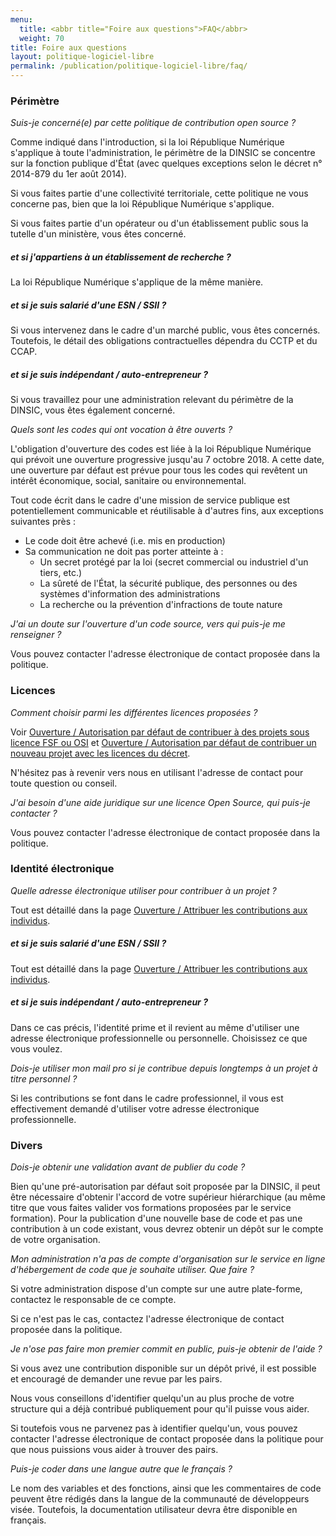 ```yaml
---
menu:
  title: <abbr title="Foire aux questions">FAQ</abbr>
  weight: 70
title: Foire aux questions
layout: politique-logiciel-libre
permalink: /publication/politique-logiciel-libre/faq/
---
```


### Périmètre 


*Suis-je concerné(e) par cette politique de contribution open source ?*

Comme indiqué dans l'introduction, si la loi République Numérique s'applique à toute l'administration, le périmètre de la DINSIC se concentre sur la fonction publique d'État (avec quelques exceptions selon le décret n° 2014-879 du 1er août 2014). 

Si vous faites partie d'une collectivité territoriale, cette politique ne vous concerne pas, bien que la loi République Numérique s'applique. 

Si vous faites partie d'un opérateur ou d'un établissement public sous la tutelle d'un ministère, vous êtes concerné.


##### et si j'appartiens à un établissement de recherche ?

La loi République Numérique s'applique de la même manière.


##### et si je suis salarié d'une ESN / SSII ?

Si vous intervenez dans le cadre d'un marché public, vous êtes concernés. Toutefois, le détail des obligations contractuelles dépendra du CCTP et du CCAP.


##### et si je suis indépendant / auto-entrepreneur ?

Si vous travaillez pour une administration relevant du périmètre de la DINSIC, vous êtes également concerné.



*Quels sont les codes qui ont vocation à être ouverts ?*

L'obligation d'ouverture des codes est liée à la loi République Numérique qui prévoit une ouverture progressive jusqu'au 7 octobre 2018. A
cette date, une ouverture par défaut est prévue pour tous les codes qui revêtent un intérêt économique, social, 
sanitaire ou environnemental. 

Tout code écrit dans le cadre d'une mission de service publique est potentiellement communicable et réutilisable à d'autres fins, aux exceptions suivantes près : 

- Le code doit être achevé (i.e. mis en production)
- Sa communication ne doit pas porter atteinte à : 
    - Un secret protégé par la loi (secret commercial ou industriel d'un tiers, etc.)
    - La sûreté de l'État, la sécurité publique, des personnes  ou des systèmes d'information des administrations
    - La recherche ou la prévention d'infractions de toute nature



*J'ai un doute sur l'ouverture d'un code source, vers qui puis-je me renseigner ?*

Vous pouvez contacter l'adresse électronique de contact proposée dans la politique.




### Licences

*Comment choisir parmi les différentes licences proposées ?*

Voir [Ouverture / Autorisation par défaut de contribuer à des projets sous licence FSF ou OSI](ouverture) et [Ouverture / Autorisation par défaut de contribuer un nouveau projet avec les licences du décret](ouverture).

N'hésitez pas à revenir vers nous en utilisant l'adresse de contact pour toute question ou conseil.



*J'ai besoin d'une aide juridique sur une licence Open Source, qui puis-je contacter ?*

Vous pouvez contacter l'adresse électronique de contact proposée dans la politique.




### Identité électronique

*Quelle adresse électronique utiliser pour contribuer à un projet ?*

Tout est détaillé dans la page [Ouverture / Attribuer les contributions aux individus](ouverture).

##### et si je suis salarié d'une ESN / SSII ?

Tout est détaillé dans la page [Ouverture / Attribuer les contributions aux individus](ouverture).


##### et si je suis indépendant / auto-entrepreneur ?

Dans ce cas précis, l'identité prime et il revient au même d'utiliser une adresse électronique professionnelle ou personnelle. Choisissez ce que vous voulez.




*Dois-je utiliser mon mail pro si je contribue depuis longtemps à un projet à titre personnel ?*

Si les contributions se font dans le cadre professionnel, il vous est effectivement demandé d'utiliser votre adresse électronique professionnelle.





### Divers

*Dois-je obtenir une validation avant de publier du code ?*

Bien qu'une pré-autorisation par défaut soit proposée par la DINSIC, il peut être nécessaire d'obtenir l'accord de votre supérieur hiérarchique (au même titre que vous faites valider vos formations proposées par le service formation). Pour la publication d'une nouvelle base de code et pas une contribution à un code existant, vous devrez obtenir un dépôt sur le compte de votre organisation.




*Mon administration n'a pas de compte d'organisation sur le service en ligne d'hébergement de code que je souhaite utiliser. Que faire ?* 

Si votre administration dispose d'un compte sur une autre plate-forme, contactez le responsable de ce compte. 

Si ce n'est pas le cas, contactez l'adresse électronique de contact proposée dans la politique.




*Je n'ose pas faire mon premier commit en public, puis-je obtenir de l'aide ?*

Si vous avez une contribution disponible sur un dépôt privé, il est possible et encouragé de demander une revue par les pairs. 

Nous vous conseillons d'identifier quelqu'un au plus proche de votre structure qui a déjà contribué publiquement pour qu'il puisse vous aider. 

Si toutefois vous ne parvenez pas à identifier quelqu'un, vous pouvez contacter l'adresse électronique de contact proposée dans la politique
pour que nous puissions vous aider à trouver des pairs.




*Puis-je coder dans une langue autre que le français ?*

Le nom des variables et des fonctions, ainsi que les commentaires de code peuvent être rédigés dans la langue de la communauté de développeurs visée. Toutefois, la documentation utilisateur devra être disponible en français.


